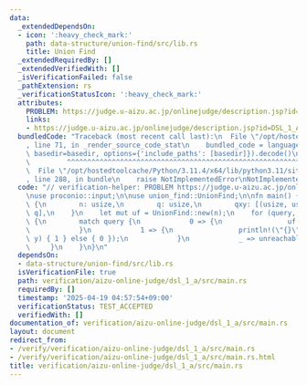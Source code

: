 ```yaml
---
data:
  _extendedDependsOn:
  - icon: ':heavy_check_mark:'
    path: data-structure/union-find/src/lib.rs
    title: Union Find
  _extendedRequiredBy: []
  _extendedVerifiedWith: []
  _isVerificationFailed: false
  _pathExtension: rs
  _verificationStatusIcon: ':heavy_check_mark:'
  attributes:
    PROBLEM: https://judge.u-aizu.ac.jp/onlinejudge/description.jsp?id=DSL_1_A
    links:
    - https://judge.u-aizu.ac.jp/onlinejudge/description.jsp?id=DSL_1_A
  bundledCode: "Traceback (most recent call last):\n  File \"/opt/hostedtoolcache/Python/3.11.4/x64/lib/python3.11/site-packages/onlinejudge_verify/documentation/build.py\"\
    , line 71, in _render_source_code_stat\n    bundled_code = language.bundle(stat.path,\
    \ basedir=basedir, options={'include_paths': [basedir]}).decode()\n          \
    \         ^^^^^^^^^^^^^^^^^^^^^^^^^^^^^^^^^^^^^^^^^^^^^^^^^^^^^^^^^^^^^^^^^^^^^^^^^^^^^^^^^\n\
    \  File \"/opt/hostedtoolcache/Python/3.11.4/x64/lib/python3.11/site-packages/onlinejudge_verify/languages/rust.py\"\
    , line 288, in bundle\n    raise NotImplementedError\nNotImplementedError\n"
  code: "// verification-helper: PROBLEM https://judge.u-aizu.ac.jp/onlinejudge/description.jsp?id=DSL_1_A\n\
    \nuse proconio::input;\n\nuse union_find::UnionFind;\n\nfn main() {\n    input!\
    \ {\n        n: usize,\n        q: usize,\n        qxy: [(usize, usize, usize);\
    \ q],\n    }\n    let mut uf = UnionFind::new(n);\n    for (query, x, y) in qxy\
    \ {\n        match query {\n            0 => {\n                uf.merge(x, y);\n\
    \            }\n            1 => {\n                println!(\"{}\", if uf.same(x,\
    \ y) { 1 } else { 0 });\n            }\n            _ => unreachable!(),\n   \
    \     }\n    }\n}\n"
  dependsOn:
  - data-structure/union-find/src/lib.rs
  isVerificationFile: true
  path: verification/aizu-online-judge/dsl_1_a/src/main.rs
  requiredBy: []
  timestamp: '2025-04-19 04:57:54+09:00'
  verificationStatus: TEST_ACCEPTED
  verifiedWith: []
documentation_of: verification/aizu-online-judge/dsl_1_a/src/main.rs
layout: document
redirect_from:
- /verify/verification/aizu-online-judge/dsl_1_a/src/main.rs
- /verify/verification/aizu-online-judge/dsl_1_a/src/main.rs.html
title: verification/aizu-online-judge/dsl_1_a/src/main.rs
---
```

